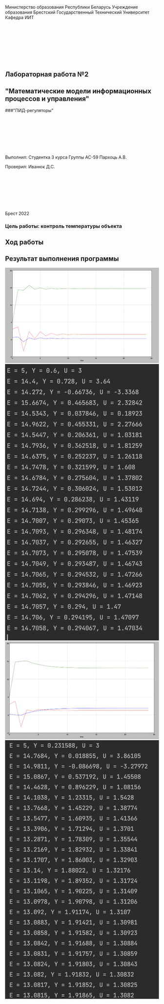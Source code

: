 Министерство образования Республики Беларусь
Учреждение образования Брестский Государственный Технический Университет
Кафедра ИИТ
<br/><br/><br/><br/><br/><br/><br/><br/><br/>
## Лабораторная работа №2
## "Математические модели информационных процессов и управления"
###"ПИД-регуляторы"
<br/><br/><br/><br/><br/><br/><br/><br/><br/>
Выполнил:
Студентка 3 курса
Группы АС-59
Пархоць А.В.

Проверил:
Иванюк Д.С.
<br/><br/><br/><br/><br/><br/><br/><br/><br/>
Брест 2022

### Цель работы: контроль температуры объекта
## Ход работы 
## Результат выполнения программы

![Линейная модель](./images/linemodel.png)
![Линейная модель данные](./images/linesymbol.png)
![Нелинейная модель](./images/noLinemodel.png)
![Нелинейная модель данные](./images/nolinesymbol.png)
